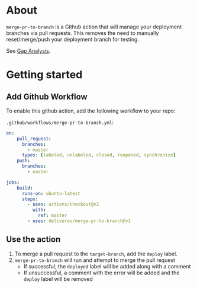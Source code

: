 # About

`merge-pr-to-branch` is a Github action that will manage your deployment branches via pull requests. This removes the need to manually reset/merge/push your deployment branch for testing.

See [Gap Analysis](gap-analysis.md).

# Getting started

## Add Github Workflow
To enable this github action, add the following workflow to your repo:

`.github/workflows/merge-pr-to-branch.yml`:

```yaml
on:
    pull_request:
      branches:
        - master
      types: [labeled, unlabeled, closed, reopened, synchronize]
    push:
      branches:
        - master

jobs:
    build:
      runs-on: ubuntu-latest
      steps:
        - uses: actions/checkout@v2
          with:
            ref: master
        - uses: deliveroo/merge-pr-to-branch@v1
```

## Use the action

1. To merge a pull request to the `target-branch`, add the `deploy` label. 
2. `merge-pr-to-branch` will run and attempt to merge the pull request
    * If successful, the `deployed` label will be added along with a comment
    * If unsuccessful, a comment with the error will be added and the `deploy` label will be removed
